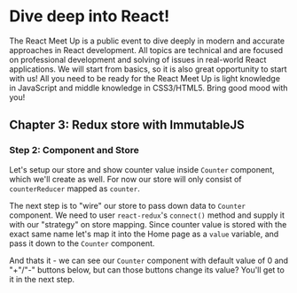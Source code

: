 # Dive deep into React!
The React Meet Up is a public event to dive deeply in modern and accurate approaches in React development.
All topics are technical and are focused on professional development and solving of issues in real-world React applications.
We will start from basics, so it is also great opportunity to start with us!
All you need to be ready for the React Meet Up is light knowledge in JavaScript and middle knowledge in CSS3/HTML5.
Bring good mood with you!

## Chapter 3: Redux store with ImmutableJS

### Step 2: Component and Store

Let's setup our store and show counter value inside `Counter` component, which we'll create as well.
For now our store will only consist of `counterReducer` mapped as `counter`.

The next step is to "wire" our store to pass down data to `Counter` component. We need to user `react-redux`'s `connect()` method and supply it with our "strategy" on store mapping. Since counter value is stored with the exact same name let's map it into the Home page as a `value` variable, and pass it down to the `Counter` component.

And thats it - we can see our `Counter` component with default value of 0 and "+"/"-" buttons below, but can those buttons change its value? You'll get to it in the next step.
